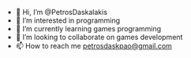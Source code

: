 - 👋 Hi, I’m @PetrosDaskalakis
- 👀 I’m interested in programming
- 🌱 I’m currently learning games programming
- 💞️ I’m looking to collaborate on games development
- 📫 How to reach me petrosdaskpao@gmail.com
<!---
PetrosDaskalakis/PetrosDaskalakis is a ✨ special ✨ repository because its `README.md` (this file) appears on your GitHub profile.
You can click the Preview link to take a look at your changes.
--->
